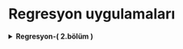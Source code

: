 # Regresyon uygulamaları

<details>
  <summary><b>Regresyon-( 2.bölüm )</b></summary></br>
   <ol> 
 <li>  Lineer regresyon:  <a href="https://github.com/benvekedim/machine-learning-101/blob/main/regression/linear_regression.ipynb">linear_regression.ipynb</a></br></li>
 <li>Lojistik Regresyon: <a href="https://github.com/benvekedim/machine-learning-101/blob/main/regression/logistic_regression.ipynb">logistic_regression.ipynb</a></br></li>

    



    

</ol>
</details>
